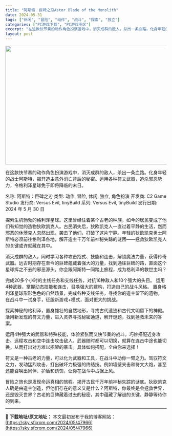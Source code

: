 ```yaml
---
title: "阿斯特：巨碑之刃Astor Blade of the Monolith"
date: 2024-05-31
tags: ["休闲", "冒险", "动作", "战斗", "探索", "独立"]
categories: ["PC游戏下载", "PC游戏专区"]
excerpt: "在这款快节奏的动作角色扮演游戏中，消灭成群的敌人，杀出一条血路。化身年轻的战士阿斯特，揭开造主意外消亡背后的秘密。运用各种符文武器，追杀邪恶势力，令格利泽星球免于即将降临的末日。 名称: 阿斯特：巨碑之刃 类型: 动作, 冒险, 休闲, 独立, 角色扮演 开发商: C2 Game Studio 发行&hellip;"
layout: post
---
```


<img class="aligncenter size-full wp-image-47967" src="https://sky.sfcrom.com/wp-content/uploads/2024/05/2024053023084361.webp" alt="" width="660" height="370" />

在这款快节奏的动作角色扮演游戏中，消灭成群的敌人，杀出一条血路。化身年轻的战士阿斯特，揭开造主意外消亡背后的秘密。运用各种符文武器，追杀邪恶势力，令格利泽星球免于即将降临的末日。

名称: 阿斯特：巨碑之刃
类型: 动作, 冒险, 休闲, 独立, 角色扮演
开发商: C2 Game Studio
发行商: Versus Evil, tinyBuild
系列: Versus Evil, tinyBuild
发行日期: 2024 年 5 月 30 日

探索生机勃勃的格利泽星球。这里曾经住着某个古老的种族，如今的居民变成了他们有知觉的造物狄欧凯克人。古民消失后，狄欧凯克人一直过着平静的生活，然而邪恶的休茨克人忽然出现，袭击了他们，打破了这片宁静。年轻的狄欧凯克勇士阿斯特必须前往格利泽各地，解开造主千万年前神秘失踪的谜团——拯救狄欧凯克人的关键或许就藏在其中。

消灭成群的敌人，同时学习各种攻击招式、技能和连击，解锁魔法力量，获得传奇武器。远古时期存在至今的巨碑蕴藏着强大的力量，找到通往巨碑的路，直面这个星球挥之不去的邪恶源头。你会跟阿斯特一同踏上旅程，成为格利泽的救世主吗？

完成20多个小时的主线任务和支线任务，对抗16种敌人和10个强大的头目。
运用4种武器，掌握动态技能和连击，召唤强大的建构，打造自己的战斗风格。
置身格利泽星球形形色色的自然场景，完成各种支线任务，寻找你的造主留下的遗物。
在战斗中一试身手，征服新游戏+模式，面对更大的挑战。

探索神秘的格利泽，置身雄壮的自然地形，寻找古代遗迹和古代文明留下的神殿。活用新发现的符文力量，进入灵界寻找秘密通道，解开谜题，找到拯救未来的答案。

运用4种强大的武器和特殊技能，体验紧张而又快节奏的战斗。巧妙搭配近身攻击、远程攻击和空中连击攻击敌人。武器随时都可以切换，就算在连击中途也能切换，从而打出对方难以招架的暴击。具体如何搭配，全由你来选择！

符文是一种古老的力量，可以化为武器和工具，在战斗中助你一臂之力。驾驭符文之力，发动猛烈攻击，打出破坏力极强的终结技。例如墙壁夹击和符文大炮，甚至还能召唤出同伴、护盾和诱饵，让你在战斗中占据上风。

冒险之旅也是发现命运真相的旅程。揭开古民千万年前神秘失踪的谜底。狄欧凯克人确是由造主创造，但他们存在的意义又是什么？阿斯特，你最终是会拯救世界，还是毁灭世界？古老的巨碑藏着过去的秘密，其中蕴藏了解谜的关键，静静等待你的到来。

---
📖 **下载地址/原文地址：** 本文最初发布于我的博客网站：[https://sky.sfcrom.com/2024/05/47966](https://sky.sfcrom.com/2024/05/47966)
